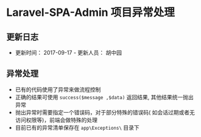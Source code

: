 # Laravel-SPA-Admin 项目异常处理

## 更新日志
- 更新时间： 2017-09-17  - 更新人员： 胡中园

## 异常处理
- 已有的代码使用了异常来做流程控制
- 正确的结果可使用 `success($message ,$data)` 返回结果, 其他结果统一抛出异常
- 抛出异常时需要指定一个错误码，对于部分特殊的错误码( 如会话过期或者无访问权限等)，前端会做特殊的处理
- 目前已有的异常清单保存在 `app\Exceptions\` 目录下

